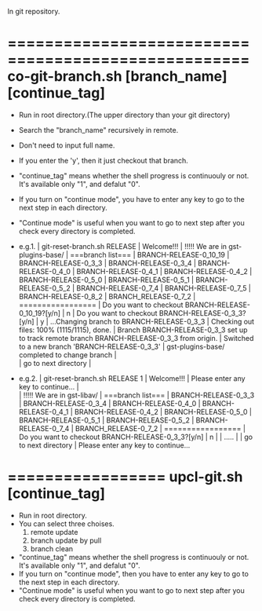 In git repository.

====================================================
  co-git-branch.sh [branch_name] [continue_tag] 
====================================================
  - Run in root directory.(The upper directory than your git directory)
  - Search the "branch_name" recursively in remote.
  - Don't need to input full name.
  - If you enter the 'y', then it just checkout that branch.
   - "continue_tag" means whether the shell progress is continuouly or not. It's available only "1", and defalut "0".
  - If you turn on "continue mode", you have to enter any key to go to the next step in each directory. 
  - "Continue mode" is useful when you want to go to next step after you check every directory is completed. 
  - e.g.1.
    |  git-reset-branch.sh RELEASE
    |  Welcome!!!
    |  !!!!! We are in gst-plugins-base/
    |  ===branch list===
    |  BRANCH-RELEASE-0_10_19
    |  BRANCH-RELEASE-0_3_3
    |  BRANCH-RELEASE-0_3_4
    |  BRANCH-RELEASE-0_4_0
    |  BRANCH-RELEASE-0_4_1
    |  BRANCH-RELEASE-0_4_2
    |  BRANCH-RELEASE-0_5_0
    |  BRANCH-RELEASE-0_5_1
    |  BRANCH-RELEASE-0_5_2
    |  BRANCH-RELEASE-0_7_4
    |  BRANCH-RELEASE-0_7_5
    |  BRANCH-RELEASE-0_8_2
    |  BRANCH_RELEASE-0_7_2
    |  =================
    |  Do you want to checkout BRANCH-RELEASE-0_10_19?[y/n]
    |  n
    |  Do you want to checkout BRANCH-RELEASE-0_3_3?[y/n]
    |  y
    |  ...Changing branch to BRANCH-RELEASE-0_3_3
    |  Checking out files: 100% (1115/1115), done.
    |  Branch BRANCH-RELEASE-0_3_3 set up to track remote branch BRANCH-RELEASE-0_3_3 from origin.
    |  Switched to a new branch 'BRANCH-RELEASE-0_3_3'
    |  gst-plugins-base/ completed to change branch
    |  
    |  go to next directory
    |

  - e.g.2.
    |  git-reset-branch.sh RELEASE 1
    |  Welcome!!!
    |  Please enter any key to continue...
    |  
    |  !!!!! We are in gst-libav/
    |  ===branch list===
    |  BRANCH-RELEASE-0_3_3
    |  BRANCH-RELEASE-0_3_4
    |  BRANCH-RELEASE-0_4_0
    |  BRANCH-RELEASE-0_4_1
    |  BRANCH-RELEASE-0_4_2
    |  BRANCH-RELEASE-0_5_0
    |  BRANCH-RELEASE-0_5_1
    |  BRANCH-RELEASE-0_5_2
    |  BRANCH-RELEASE-0_7_4
    |  BRANCH_RELEASE-0_7_2
    |  =================
    |  Do you want to checkout BRANCH-RELEASE-0_3_3?[y/n]
    |  n
    | 
    |  .....
    |
    |  go to next directory
    |  Please enter any key to continue...

=================
  upcl-git.sh [continue_tag]
=================
  - Run in root directory.
  - You can select three choises.
    1. remote update
    2. branch update by pull 
    3. branch clean
  - "continue_tag" means whether the shell progress is continuouly or not. It's available only "1", and defalut "0".
  - If you turn on "continue mode", then you have to enter any key to go to the next step in each directory. 
  - "Continue mode" is useful when you want to go to next step after you check every directory is completed. 

